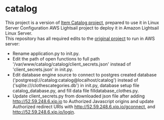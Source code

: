 # catalog

This project is a version of [Item Catalog project](https://github.com/HanaShamatah/Item-Catalog), prepared to use it in Linux Server Configuration AWS Lightsail project
to deploy it in Amazon Lightsail Linux Server.  
This repository has all required edits to the [original project](https://github.com/HanaShamatah/Item-Catalog) to run in AWS server:  
- Rename application.py to init.py.
- Edit the path of open functions to full path '/var/www/catalog/catalog/client_secrets.json' instead of 'client_secrets.json'
in init.py.
- Edit database engine source to connect to postgres created database ('postgresql://catalog:catalog@localhost/catalog')
instead of ('sqlite:///clothescategories.db') in init.py, database setup file catalog_database.py, 
and fill data file filldatabase_clothes.py.
- Update client_secrets.py from downloaded json file after adding http://52.59.248.6.xip.io to Authorized Javascript origins 
and update Authorized redirect URIs with http://52.59.248.6.xip.io/gconnect, and http://52.59.248.6.xip.io/login.
